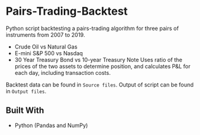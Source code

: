# Pairs-Trading-Backtest

Python script backtesting a pairs-trading algorithm for three pairs of instruments from 2007 to 2019.
 * Crude Oil vs Natural Gas
 * E-mini S&P 500 vs Nasdaq
 * 30 Year Treasury Bond vs 10-year Treasury Note
Uses ratio of the prices of the two assets to determine position, and calculates P&L for each day, including transaction costs.

Backtest data can be found in `Source files`. Output of script can be found in `Output files`.


## Built With

* Python (Pandas and NumPy)

